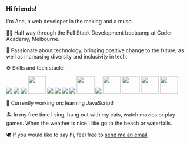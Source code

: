 ### Hi friends!

I'm Ana, a web developer in the making and a muso.

👩‍💻  Half way through the Full Stack Development bootcamp at Coder Academy, Melbourne.

🤖  Passionate about technology, bringing positive change to the future, as well as increasing diversity and inclusivity in tech.

⚙️  Skills and tech stack:

<img src="https://img.icons8.com/color/50/000000/html-5.png"/> <img src="https://img.icons8.com/color/50/000000/css3.png"/> <img src="https://img.icons8.com/color/50/000000/sass-avatar.png"/> <img src="https://api.iconify.design/logos:bootstrap.svg" width="48" height="48"/> <img src="https://img.icons8.com/color/50/000000/ruby-programming-language.png"/> <img src="https://img.icons8.com/color/50/000000/postgreesql.png"/> <img src="https://img.icons8.com/color/50/000000/github--v1.png"/> <img src="https://img.icons8.com/color/50/000000/amazon-s3.png"/> <img src="https://api.iconify.design/logos:stripe.svg" width="48" height="48"/> <img src="https://img.icons8.com/color/50/000000/heroku.png"/> <img src="https://api.iconify.design/logos-netlify.svg" width="48" height="48"/> <img src="https://api.iconify.design/logos:postman.svg" width="48" height="48"/> <img src="https://icons.iconarchive.com/icons/papirus-team/papirus-apps/48/dbeaver-icon.png" width="48" height="48"/> <img src="https://api.iconify.design/logos:visual-studio-code.svg" width="48" height="48"/>

📖  Currently working on: learning JavaScript!

🏝️  In my free time I sing, hang out with my cats, watch movies or play games. When the weather is nice I like go to the beach or waterfalls.

🕊️  If you would like to say hi, feel free to [send me an email](mailto:a.lastovirya@gmail.com). 


<!--
**chivoi/chivoi** is a ✨ _special_ ✨ repository because its `README.md` (this file) appears on your GitHub profile.

Here are some ideas to get you started:

- 🔭 I’m currently working on ...
- 🌱 I’m currently learning ...
- 👯 I’m looking to collaborate on ...
- 🤔 I’m looking for help with ...
- 💬 Ask me about ...
- 📫 How to reach me: ...
- 😄 Pronouns: ...
- ⚡ Fun fact: ...
-->
